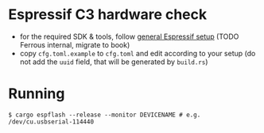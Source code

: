 # Espressif C3 hardware check

- for the required SDK & tools, follow [general Espressif setup](https://ferroussystems.hackmd.io/gy-amApWTsK35hcUnxwXRQ#project-setup) (TODO Ferrous internal, migrate to book)
- copy `cfg.toml.example` to `cfg.toml` and edit according to your setup (do not add the `uuid` field, that will be generated by `build.rs`)

# Running

```shell
$ cargo espflash --release --monitor DEVICENAME # e.g. /dev/cu.usbserial-114440
```
